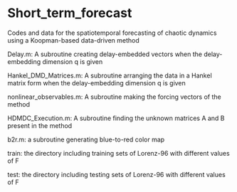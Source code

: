 # Short_term_forecast
Codes and data for the spatiotemporal forecasting of chaotic dynamics using a Koopman-based data-driven method

Delay.m: A subroutine creating delay-embedded vectors when the delay-embedding dimension q is given

Hankel_DMD_Matrices.m: A subroutine arranging the data in a Hankel matrix form when the delay-embedding dimension q is given

nonlinear_observables.m: A subroutine making the forcing vectors of the method

HDMDC_Execution.m: A subroutine finding the unknown matrices A and B present in the method

b2r.m: a subroutine generating blue-to-red color map

train: the directory including training sets of Lorenz-96 with different values of F

test: the directory including testing sets of Lorenz-96 with different values of F

